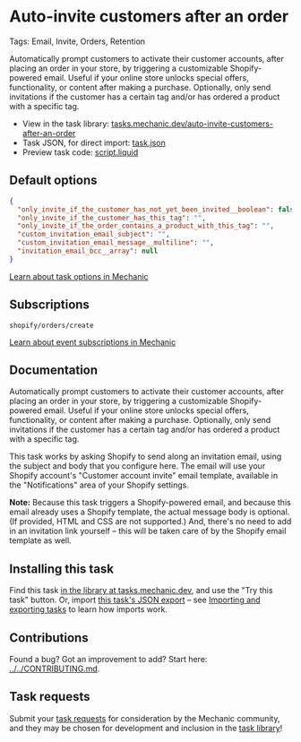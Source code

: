 # Auto-invite customers after an order

Tags: Email, Invite, Orders, Retention

Automatically prompt customers to activate their customer accounts, after placing an order in your store, by triggering a customizable Shopify-powered email. Useful if your online store unlocks special offers, functionality, or content after making a purchase. Optionally, only send invitations if the customer has a certain tag and/or has ordered a product with a specific tag.

* View in the task library: [tasks.mechanic.dev/auto-invite-customers-after-an-order](https://tasks.mechanic.dev/auto-invite-customers-after-an-order)
* Task JSON, for direct import: [task.json](../../tasks/auto-invite-customers-after-an-order.json)
* Preview task code: [script.liquid](./script.liquid)

## Default options

```json
{
  "only_invite_if_the_customer_has_not_yet_been_invited__boolean": false,
  "only_invite_if_the_customer_has_this_tag": "",
  "only_invite_if_the_order_contains_a_product_with_this_tag": "",
  "custom_invitation_email_subject": "",
  "custom_invitation_email_message__multiline": "",
  "invitation_email_bcc__array": null
}
```

[Learn about task options in Mechanic](https://learn.mechanic.dev/core/tasks/options)

## Subscriptions

```liquid
shopify/orders/create
```

[Learn about event subscriptions in Mechanic](https://learn.mechanic.dev/core/tasks/subscriptions)

## Documentation

Automatically prompt customers to activate their customer accounts, after placing an order in your store, by triggering a customizable Shopify-powered email. Useful if your online store unlocks special offers, functionality, or content after making a purchase. Optionally, only send invitations if the customer has a certain tag and/or has ordered a product with a specific tag.

This task works by asking Shopify to send along an invitation email, using the subject and body that you configure here. The email will use your Shopify account's "Customer account invite" email template, available in the "Notifications" area of your Shopify settings.

**Note:** Because this task triggers a Shopify-powered email, and because this email already uses a Shopify template, the actual message body is optional. (If provided, HTML and CSS are not supported.) And, there's no need to add in an invitation link yourself – this will be taken care of by the Shopify email template as well.



## Installing this task

Find this task [in the library at tasks.mechanic.dev](https://tasks.mechanic.dev/auto-invite-customers-after-an-order), and use the "Try this task" button. Or, import [this task's JSON export](../../tasks/auto-invite-customers-after-an-order.json) – see [Importing and exporting tasks](https://learn.mechanic.dev/core/tasks/import-and-export) to learn how imports work.

## Contributions

Found a bug? Got an improvement to add? Start here: [../../CONTRIBUTING.md](../../CONTRIBUTING.md).

## Task requests

Submit your [task requests](https://mechanic.canny.io/task-requests) for consideration by the Mechanic community, and they may be chosen for development and inclusion in the [task library](https://tasks.mechanic.dev/)!
